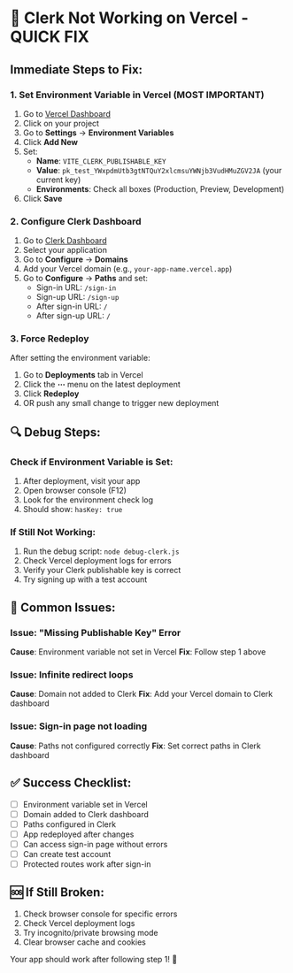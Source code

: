 # 🚨 Clerk Not Working on Vercel - QUICK FIX

## Immediate Steps to Fix:

### 1. Set Environment Variable in Vercel (MOST IMPORTANT)
1. Go to [Vercel Dashboard](https://vercel.com/dashboard)
2. Click on your project
3. Go to **Settings** → **Environment Variables**
4. Click **Add New**
5. Set:
   - **Name**: `VITE_CLERK_PUBLISHABLE_KEY`
   - **Value**: `pk_test_YWxpdmUtb3gtNTQuY2xlcmsuYWNjb3VudHMuZGV2JA` (your current key)
   - **Environments**: Check all boxes (Production, Preview, Development)
6. Click **Save**

### 2. Configure Clerk Dashboard
1. Go to [Clerk Dashboard](https://dashboard.clerk.com)
2. Select your application
3. Go to **Configure** → **Domains**
4. Add your Vercel domain (e.g., `your-app-name.vercel.app`)
5. Go to **Configure** → **Paths** and set:
   - Sign-in URL: `/sign-in`
   - Sign-up URL: `/sign-up`
   - After sign-in URL: `/`
   - After sign-up URL: `/`

### 3. Force Redeploy
After setting the environment variable:
1. Go to **Deployments** tab in Vercel
2. Click the **⋯** menu on the latest deployment
3. Click **Redeploy**
4. OR push any small change to trigger new deployment

## 🔍 Debug Steps:

### Check if Environment Variable is Set:
1. After deployment, visit your app
2. Open browser console (F12)
3. Look for the environment check log
4. Should show: `hasKey: true`

### If Still Not Working:
1. Run the debug script: `node debug-clerk.js`
2. Check Vercel deployment logs for errors
3. Verify your Clerk publishable key is correct
4. Try signing up with a test account

## 🎯 Common Issues:

### Issue: "Missing Publishable Key" Error
**Cause**: Environment variable not set in Vercel
**Fix**: Follow step 1 above

### Issue: Infinite redirect loops
**Cause**: Domain not added to Clerk
**Fix**: Add your Vercel domain to Clerk dashboard

### Issue: Sign-in page not loading
**Cause**: Paths not configured correctly
**Fix**: Set correct paths in Clerk dashboard

## ✅ Success Checklist:
- [ ] Environment variable set in Vercel
- [ ] Domain added to Clerk dashboard  
- [ ] Paths configured in Clerk
- [ ] App redeployed after changes
- [ ] Can access sign-in page without errors
- [ ] Can create test account
- [ ] Protected routes work after sign-in

## 🆘 If Still Broken:
1. Check browser console for specific errors
2. Check Vercel deployment logs
3. Try incognito/private browsing mode
4. Clear browser cache and cookies

Your app should work after following step 1! 🎉